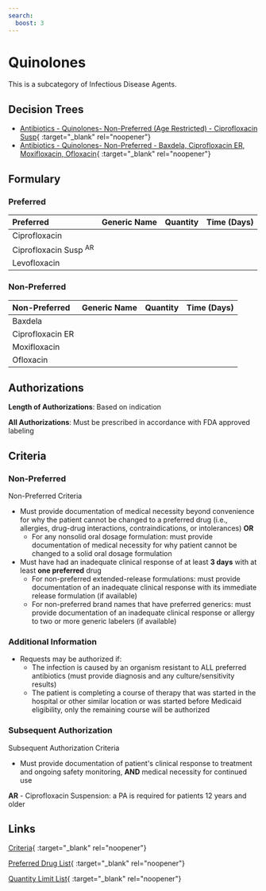 ```yaml
---
search:
  boost: 3
---
```


# Quinolones

This is a subcategory of Infectious Disease Agents.

## Decision Trees

- [Antibiotics - Quinolones- Non-Preferred (Age Restricted) - Ciprofloxacin Susp](https://forms.office.com.mcas.ms/pages/designpagev2.aspx?origin=OfficeDotCom&lang=en-US&route=GroupForms&subpage=design&id=nPhjxpvvj0G9PUHkbAzgaN9UYz8EqmlIs3_TYn4TbXBUQU9BRExVSUFHS1ZGOFRSNjlPREZUNFJHRiQlQCN0PWcu&topview=Preview){ :target="_blank" rel="noopener"}
- [Antibiotics - Quinolones- Non-Preferred - Baxdela, Ciprofloxacin ER, Moxifloxacin, Ofloxacin](https://forms.office.com.mcas.ms/pages/designpagev2.aspx?origin=OfficeDotCom&lang=en-US&route=GroupForms&subpage=design&id=nPhjxpvvj0G9PUHkbAzgaN9UYz8EqmlIs3_TYn4TbXBURFhRQUVUREtSRVkxTVQyVk04S0pVQUJGTiQlQCN0PWcu&topview=Preview){ :target="_blank" rel="noopener"}

## Formulary

### Preferred

| Preferred                        | Generic Name | Quantity | Time (Days) |
| :------------------------------- | :----------- | :------: | :---------: |
| Ciprofloxacin                    |              |          |             |
| Ciprofloxacin Susp <sup>AR</sup> |              |          |             |
| Levofloxacin                     |              |          |             |

### Non-Preferred

| Non-Preferred    | Generic Name | Quantity | Time (Days) |
| :--------------- | :----------- | :------: | :---------: |
| Baxdela          |              |          |             |
| Ciprofloxacin ER |              |          |             |
| Moxifloxacin     |              |          |             |
| Ofloxacin        |              |          |             |

## Authorizations

**Length of Authorizations**: Based on indication

**All Authorizations**: Must be prescribed in accordance with FDA approved labeling

## Criteria

### Non-Preferred

Non-Preferred Criteria

- Must provide documentation of medical necessity beyond convenience for why the patient cannot be changed to a preferred drug (i.e., allergies, drug-drug interactions, contraindications, or intolerances) **OR**
    - For any nonsolid oral dosage formulation: must provide documentation of medical necessity for why patient cannot be changed to a solid oral dosage formulation
- Must have had an inadequate clinical response of at least **3 days** with at least **one preferred** drug
    - For non-preferred extended-release formulations: must provide documentation of an inadequate clinical response with its immediate release formulation (if available)
    - For non-preferred brand names that have preferred generics: must provide documentation of an inadequate clinical response or allergy to two or more generic labelers (if available)

### Additional Information

- Requests may be authorized if:
    - The infection is caused by an organism resistant to ALL preferred antibiotics (must provide diagnosis and any culture/sensitivity results)
    - The patient is completing a course of therapy that was started in the hospital or other similar location or was started before Medicaid eligibility, only the remaining course will be authorized

### Subsequent Authorization

Subsequent Authorization Criteria

- Must provide documentation of patient's clinical response to treatment and ongoing safety monitoring, **AND** medical necessity for continued use

**AR** - Ciprofloxacin Suspension: a PA is required for patients 12 years and older

## Links

[Criteria](https://pharmacy.medicaid.ohio.gov/sites/default/files/20230401_UPDL_Criteria%20_APPROVED.pdf#page=79){ :target="_blank" rel="noopener"}

[Preferred Drug List](https://pharmacy.medicaid.ohio.gov/sites/default/files/20230401_UPDL_v7_Approved.pdf#page=26){ :target="_blank" rel="noopener"}

[Quantity Limit List](https://pharmacy.medicaid.ohio.gov/sites/default/files/20230101_Ohio_Medicaid_Quantity_Document_APPROVED.pdf){ :target="_blank" rel="noopener"}
